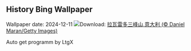 ## History Bing Wallpaper
Wallpaper date: 2024-12-11
![](https://www.bing.com/th?id=OHR.DolomitesSky_ZH-CN9299967785_UHD.jpg&w=1000)Download: [拉瓦雷多三峰山,意大利 (© Daniel Maran/Getty Images)](https://www.bing.com/th?id=OHR.DolomitesSky_ZH-CN9299967785_UHD.jpg)

Auto get programm by LtgX
